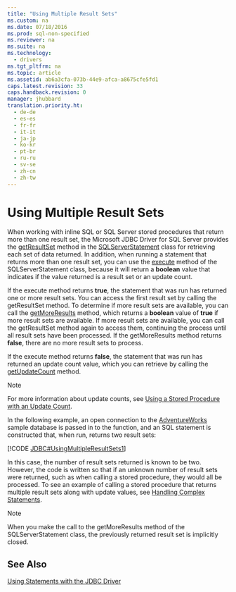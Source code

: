 ```yaml
---
title: "Using Multiple Result Sets"
ms.custom: na
ms.date: 07/18/2016
ms.prod: sql-non-specified
ms.reviewer: na
ms.suite: na
ms.technology: 
  - drivers
ms.tgt_pltfrm: na
ms.topic: article
ms.assetid: ab6a3cfa-073b-44e9-afca-a8675cfe5fd1
caps.latest.revision: 33
caps.handback.revision: 0
manager: jhubbard
translation.priority.ht: 
  - de-de
  - es-es
  - fr-fr
  - it-it
  - ja-jp
  - ko-kr
  - pt-br
  - ru-ru
  - sv-se
  - zh-cn
  - zh-tw
---
```

# Using Multiple Result Sets
  When working with inline SQL or  SQL Server  stored procedures that return more than one result set, the  Microsoft JDBC Driver for SQL Server  provides the [getResultSet](../content/getResultSet-Method--SQLServerStatement-.md) method in the [SQLServerStatement](../content/SQLServerStatement-Class.md) class for retrieving each set of data returned. In addition, when running a statement that returns more than one result set, you can use the [execute](../content/execute-Method--SQLServerStatement-.md) method of the SQLServerStatement class, because it will return a **boolean** value that indicates if the value returned is a result set or an update count.  
  
 If the execute method returns **true**, the statement that was run has returned one or more result sets. You can access the first result set by calling the getResultSet method. To determine if more result sets are available, you can call the [getMoreResults](../content/getMoreResults-Method--SQLServerStatement-.md) method, which returns a **boolean** value of **true** if more result sets are available. If more result sets are available, you can call the getResultSet method again to access them, continuing the process until all result sets have been processed. If the getMoreResults method returns **false**, there are no more result sets to process.  
  
 If the execute method returns **false**, the statement that was run has returned an update count value, which you can retrieve by calling the [getUpdateCount](../content/getUpdateCount-Method--SQLServerStatement-.md) method.  
  
> [!NOTE]  
>  For more information about update counts, see [Using a Stored Procedure with an Update Count](../content/Using-a-Stored-Procedure-with-an-Update-Count.md).  
  
 In the following example, an open connection to the  [AdventureWorks](http://msftdbprodsamples.codeplex.com/)  sample database is passed in to the function, and an SQL statement is constructed that, when run, returns two result sets:  
  
 [!CODE [JDBC#UsingMultipleResultSets1](../CodeSnippet/SQLDrivers/jdbc#usingmultipleresultsets1)]  
  
 In this case, the number of result sets returned is known to be two. However, the code is written so that if an unknown number of result sets were returned, such as when calling a stored procedure, they would all be processed. To see an example of calling a stored procedure that returns multiple result sets along with update values, see [Handling Complex Statements](../content/Handling-Complex-Statements.md).  
  
> [!NOTE]  
>  When you make the call to the getMoreResults method of the SQLServerStatement class, the previously returned result set is implicitly closed.  
  
## See Also  
 [Using Statements with the JDBC Driver](../content/Using-Statements-with-the-JDBC-Driver.md)  
  
  